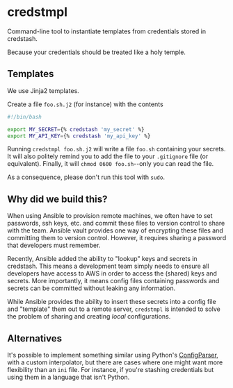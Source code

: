 # credstmpl
Command-line tool to instantiate templates from credentials stored in credstash. 

Because your credentials should be treated like a holy temple.

## Templates
We use Jinja2 templates.

Create a file `foo.sh.j2` (for instance) with the contents
```bash
#!/bin/bash

export MY_SECRET={% credstash 'my_secret' %}
export MY_API_KEY={% credstash 'my_api_key' %}
```

Running `credstmpl foo.sh.j2` will write a file `foo.sh` containing your secrets.
It will also politely remind you to add the file to your `.gitignore` file (or
equivalent). Finally, it will `chmod 0600 foo.sh`--only you can read the file.

As a consequence, please don't run this tool with `sudo`.

## Why did we build this?
When using Ansible to provision remote machines, we often have to set passwords,
ssh keys, etc. and commit these files to version control to share with the team.
Ansible vault provides one way of encrypting these files and committing them to
version control. However, it requires sharing a password that developers must
remember.

Recently, Ansible added the ability to "lookup" keys and secrets in credstash.
This means a development team simply needs to ensure all developers have access
to AWS in order to access the (shared) keys and secrets. More importantly, it
means config files containing passwords and secrets can be committed without
leaking any information.

While Ansible provides the ability to insert these secrets into a config file
and "template" them out to a remote server, `credstmpl` is intended to solve
the problem of sharing and creating *local* configurations.

## Alternatives
It's possible to implement something similar using Python's 
[ConfigParser](https://docs.python.org/2/library/configparser.html), with a custom 
interpolator, but there are cases where one might want more flexibility than an `ini`
file. For instance, if you're stashing credentials but using them in a language that
isn't Python.
